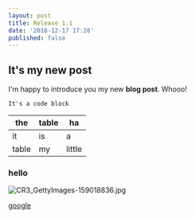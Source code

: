 ```yaml
---
layout: post
title: Release 1.1
date: '2018-12-17 17:28'
published: false
---
```


## It's my new post

I'm happy to introduce you my new **blog post**. Whooo!

`It's a code block`

the   | table | ha
------|-------|-------
it    | is    | a
table | my    | little

### hello

![CR3_GettyImages-159018836.jpg]({{site.baseurl}}/_posts/CR3_GettyImages-159018836.jpg)



[google][f731c914]

  [f731c914]: https://google.com "title"
